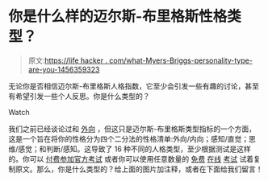 # 你是什么样的迈尔斯-布里格斯性格类型？

> 原文:[https://life hacker . com/what-Myers-Briggs-personality-type-are-you-1456359323](https://lifehacker.com/what-myers-briggs-personality-type-are-you-1456359323)

无论你是否相信迈尔斯-布里格斯人格指数，它至少会引发一些有趣的讨论，甚至有希望引发一些个人反思。你是什么类型的？

Watch

我们之前已经谈论过和 [外向](http://lifehacker.com/tag/extroverts) ，但这只是迈尔斯-布里格斯类型指标的一个方面，这是一个旨在将你的性格分为四个二分法的性格清单:外向/内向；感知/直觉；思维/感觉；和判断/感知。这导致了 16 种不同的人格类型，至少根据测试是这样的。你可以 [付费参加官方考试](http://www.myersbriggs.org/) 或者你可以使用任意数量的 [免费](http://www.humanmetrics.com/cgi-win/jtypes2.asp) [在线](http://www.personalitypathways.com/type_inventory.html) [考试](http://similarminds.com/jung.html) 试着复制原文。那么，你是什么类型的？给上面的图片加注释，或者在下面给我们留言！